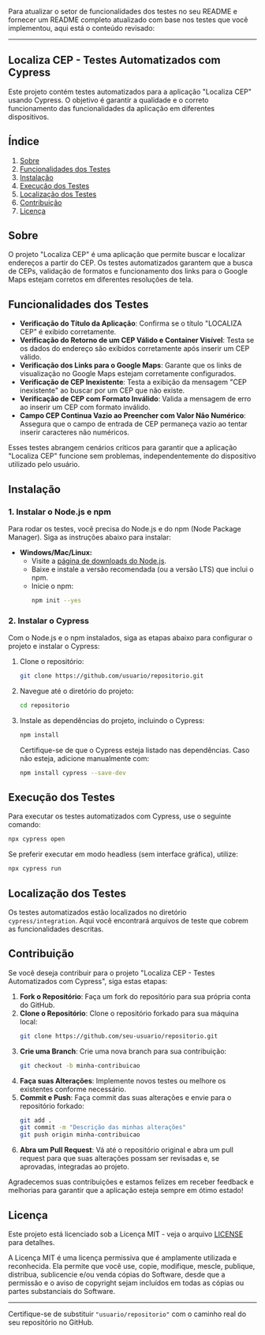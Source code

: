 Para atualizar o setor de funcionalidades dos testes no seu README e fornecer um README completo atualizado com base nos testes que você implementou, aqui está o conteúdo revisado:

---

## Localiza CEP - Testes Automatizados com Cypress

Este projeto contém testes automatizados para a aplicação "Localiza CEP" usando Cypress. O objetivo é garantir a qualidade e o correto funcionamento das funcionalidades da aplicação em diferentes dispositivos.

## Índice

1. [Sobre](#sobre)
2. [Funcionalidades dos Testes](#funcionalidades-dos-testes)
3. [Instalação](#instalacao)
4. [Execução dos Testes](#execucao-dos-testes)
5. [Localização dos Testes](#localizacao-dos-testes)
6. [Contribuição](#contribuicao)
7. [Licença](#licenca)

## Sobre

O projeto "Localiza CEP" é uma aplicação que permite buscar e localizar endereços a partir do CEP. Os testes automatizados garantem que a busca de CEPs, validação de formatos e funcionamento dos links para o Google Maps estejam corretos em diferentes resoluções de tela.

## Funcionalidades dos Testes

- **Verificação do Título da Aplicação**: Confirma se o título "LOCALIZA CEP" é exibido corretamente.
- **Verificação do Retorno de um CEP Válido e Container Visível**: Testa se os dados do endereço são exibidos corretamente após inserir um CEP válido.
- **Verificação dos Links para o Google Maps**: Garante que os links de visualização no Google Maps estejam corretamente configurados.
- **Verificação de CEP Inexistente**: Testa a exibição da mensagem "CEP inexistente" ao buscar por um CEP que não existe.
- **Verificação de CEP com Formato Inválido**: Valida a mensagem de erro ao inserir um CEP com formato inválido.
- **Campo CEP Continua Vazio ao Preencher com Valor Não Numérico**: Assegura que o campo de entrada de CEP permaneça vazio ao tentar inserir caracteres não numéricos.

Esses testes abrangem cenários críticos para garantir que a aplicação "Localiza CEP" funcione sem problemas, independentemente do dispositivo utilizado pelo usuário.

## Instalação

### 1. Instalar o Node.js e npm

Para rodar os testes, você precisa do Node.js e do npm (Node Package Manager). Siga as instruções abaixo para instalar:

- **Windows/Mac/Linux:**
  - Visite a [página de downloads do Node.js](https://nodejs.org/).
  - Baixe e instale a versão recomendada (ou a versão LTS) que inclui o npm.
  - Inicie o npm:
    ```bash
    npm init --yes
    ```

### 2. Instalar o Cypress

Com o Node.js e o npm instalados, siga as etapas abaixo para configurar o projeto e instalar o Cypress:

1. Clone o repositório:
   ```bash
   git clone https://github.com/usuario/repositorio.git
   ```
2. Navegue até o diretório do projeto:
   ```bash
   cd repositorio
   ```
3. Instale as dependências do projeto, incluindo o Cypress:
   ```bash
   npm install
   ```

   Certifique-se de que o Cypress esteja listado nas dependências. Caso não esteja, adicione manualmente com:
   ```bash
   npm install cypress --save-dev
   ```

## Execução dos Testes

Para executar os testes automatizados com Cypress, use o seguinte comando:
```bash
npx cypress open
```

Se preferir executar em modo headless (sem interface gráfica), utilize:
```bash
npx cypress run
```

## Localização dos Testes

Os testes automatizados estão localizados no diretório `cypress/integration`. Aqui você encontrará arquivos de teste que cobrem as funcionalidades descritas.

## Contribuição

Se você deseja contribuir para o projeto "Localiza CEP - Testes Automatizados com Cypress", siga estas etapas:

1. **Fork o Repositório**: Faça um fork do repositório para sua própria conta do GitHub.
2. **Clone o Repositório**: Clone o repositório forkado para sua máquina local:
   ```bash
   git clone https://github.com/seu-usuario/repositorio.git
   ```
3. **Crie uma Branch**: Crie uma nova branch para sua contribuição:
   ```bash
   git checkout -b minha-contribuicao
   ```
4. **Faça suas Alterações**: Implemente novos testes ou melhore os existentes conforme necessário.
5. **Commit e Push**: Faça commit das suas alterações e envie para o repositório forkado:
   ```bash
   git add .
   git commit -m "Descrição das minhas alterações"
   git push origin minha-contribuicao
   ```
6. **Abra um Pull Request**: Vá até o repositório original e abra um pull request para que suas alterações possam ser revisadas e, se aprovadas, integradas ao projeto.

Agradecemos suas contribuições e estamos felizes em receber feedback e melhorias para garantir que a aplicação esteja sempre em ótimo estado!

## Licença

Este projeto está licenciado sob a Licença MIT - veja o arquivo [LICENSE](LICENSE) para detalhes.

A Licença MIT é uma licença permissiva que é amplamente utilizada e reconhecida. Ela permite que você use, copie, modifique, mescle, publique, distribua, sublicencie e/ou venda cópias do Software, desde que a permissão e o aviso de copyright sejam incluídos em todas as cópias ou partes substanciais do Software.

---

Certifique-se de substituir `"usuario/repositorio"` com o caminho real do seu repositório no GitHub.
